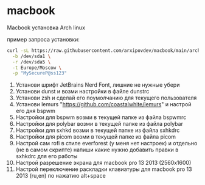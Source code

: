 # macbook
Macbook установка Arch linux

пример запроса установки:
```bash
curl -sL https://raw.githubusercontent.com/arxipovdev/macbook/main/arch_macbook_install.sh | sudo bash -s -- \
  -b /dev/sda1 \
  -r /dev/sda5 \
  -t Europe/Moscow \
  -p "MySecureP@ss123"
```

1. Установи шрифт JetBrains Nerd Font, лишние не нужные убери
2. Установи dunst и возми настройки в файле dunstrc
3. Установи zsh и сделай его поумолчанию для текущего пользователя
4. Установи lemurs "https://github.com/coastalwhite/lemurs" и настрой его дня bspwm
5. Настройки для bspwm возми в текущей папке из файла bspwmrc
6. Настройки для polybar возми в текущей папке из файла polybar
7. Настройки для sxhkd возми в текущей папке из файла sxhkdrc
8. Настройки для picom возми в текущей папке из файла picom
9. Настрой сам rofi в стиле everforest (у меня нет настроек) и отдельно (не в самом скрипте) напиши какие нужно добавить правки в sxhkdrc для его работы
10. Настрой разрешение экрана для macbook pro 13 2013 (2560x1600)
11. Настрой переключение раскладки клавиатуры для macbook pro 13 2013 (ru,en) по нажатию alt+space